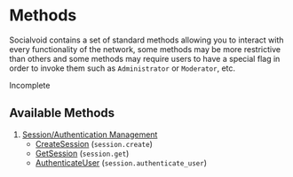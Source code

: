 # Methods

Socialvoid contains a set of standard methods allowing you to interact
with every functionality of the network, some methods may be more 
restrictive than others and some methods may require users to have
a special flag in order to invoke them such as `Administrator` or 
`Moderator`, etc. 

Incomplete

## Available Methods

1. [Session/Authentication Management](session/README.md)
   * [CreateSession](session/CreateSession.md) (`session.create`)
   * [GetSession](session/GetSession.md) (`session.get`)
   * [AuthenticateUser](session/AuthenticateUser.md) (`session.authenticate_user`)